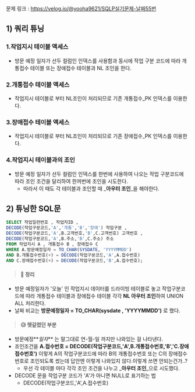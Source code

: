 문제 링크 : https://velog.io/@yooha9621/SQLP실기문제-날짜55번

## 1) 쿼리 튜닝
### 1.작업지시 테이블 액세스
- 방문 예정 일자가 선두 컬럼인 인덱스를 사용함과 동시에 작업 구분 코드에 따라 개통접수 테이블 또는 장애접수 테이블과 NL 조인을 한다.
### 2.개통접수 테이블 액세스
- 작업지시 테이블로 부터 NL조인이 처리되므로 기존 개통접수_PK 인덱스를 이용한다.

### 3.장애접수 테이블 액세스
- 작업지시 테이블로 부터 NL조인이 처리되므로 기존 장애접수_PK 인덱스를 이용한다.

### 4.작업지시 테이블과의 조인
- 방문 예정 일자가 선두 컬럼인 인덱스를 한번에 사용하여 나오는 작업 구분코드에 따라 조인 조건을 달리하여 한꺼번에 조인을 시도한다.
   - 따라서 이 때도 각 테이블과 조인할 때 _**아우터 조인**_을 해야한다.

## 2) 튜닝한 SQL문
   
```sql
SELECT 작업일련번호 , 작업자ID , 
DECODE(작업구분코드,'A','개통','B','장애') 작업구분 ,
DECODE(작업구분코드,'A',B.고객번호,'B',C.고객번호) 고객번호 ,
DECODE(작업구분코드,'A',B.주소,'B',C.주소) 주소
FROM 작업지시 A , 개통접수 B , 장애접수 C
WHERE A.방문예정일자 = TO_CHAR(SYSDATE, 'YYYYMMDD')
AND B.개통접수번호(+) = DECODE(작업구분코드,'A',A.접수번호)
AND C.장애접수번호(+) = DECODE(작업구분코드,'B',A.접수번호);
```

> #### 🍎 정리
- 방문 예정일자가 '오늘' 인 작업지시 데이터를 드라이빙 테이블로 놓고 작업구분코드에 따라 개통접수 테이블과 장애접수 테이블 각각 **NL 아우터 조인**하여 UNION ALL 처리한다.
- 날짜 비교는 **방문예정일자 = TO_CHAR(sysdate , 'YYYYMMDD')** 로 했다.

> #### 😥 헷갈렸던 부분
- 방문예정**_일자_** 는 말그대로 연-월-일 까지만 나와있는 걸 나타낸다.
- 조인조건을 **A.접수번호 = DECODE(작업구분코드,'A',B.개통접수번호,'B','C.장애접수번호')** 이렇게 A의 작업구분코드에 따라 B의 개통접수번호 또는 C의 장애접수번호로 조인되도록 썼는데 답안엔 이렇게 나와있지 않다.이렇게 쓰면 안되는건가..?
   - 우선 각 테이블 마다 각각 조인 조건을 나누고 _**아우터 조인**_으로 시도했다.
- DECODE 문을 작업구분 코드가 'A'가 아니면 NULL로 표기하는 법
   - DECODE(작업구분코드,'A',A.접수번호) 

   